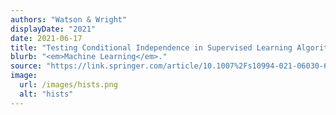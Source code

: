 ```yaml
---
authors: "Watson & Wright"
displayDate: "2021"
date: 2021-06-17
title: "Testing Conditional Independence in Supervised Learning Algorithms"
blurb: "<em>Machine Learning</em>."
source: "https://link.springer.com/article/10.1007%2Fs10994-021-06030-6"
image:
  url: /images/hists.png
  alt: "hists"
---
```

